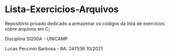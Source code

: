 # Lista-Exercicios-Arquivos

Repositório privado dedicado a armazenar os códigos 
da lista de exercícios sobre arquivos em C;

Disciplina SI200A - UNICAMP

Lucas Peccinin Barbosa - RA: 247536
10/2021

